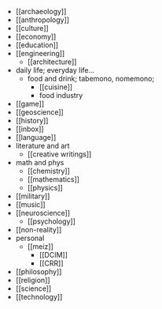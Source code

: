 - [[archaeology]]
- [[anthropology]]
- [[culture]]
- [[economy]]
- [[education]]
- [[engineering]]
    - [[architecture]]
- daily life; everyday life...
    - food and drink; tabemono, nomemono;
        - [[cuisine]]
        - food industry
- [[game]]
- [[geoscience]]
- [[history]]
- [[inbox]]
- [[language]]
- literature and art
    - [[creative writings]]
- math and phys
    - [[chemistry]]
    - [[mathematics]]
    - [[physics]]
- [[military]]
- [[music]]
- [[neuroscience]]
    - [[psychology]]
- [[non-reality]]
- personal
    - [[meiz]]
        - [[DCIM]]
        - [[CRR]]
- [[philosophy]]
- [[religion]]
- [[science]]
- [[technology]]
